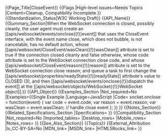 {{Page_Title|CloseEvent}}
{{Flags
|High-level issues=Needs Topics
|Content=Cleanup, Compatibility Incomplete
}}
{{Standardization_Status|W3C Working Draft}}
{{API_Name}}
{{Summary_Section|When the WebSocket connection is closed, possibly cleanly, the user agent must create an [[apis/websocket/events/onclose{{!}}event]] that uses the CloseEvent interface, with the event name close, which does not bubble, is not cancelable, has no default action, whose [[apis/websocket/CloseEvent/wasClean{{!}}wasClean]] attribute is set to true if the connection closed cleanly and false otherwise, whose code attribute is set to the WebSocket connection close code, and whose [[apis/websocket/CloseEvent/reason{{!}}reason]] attribute is set to the WebSocket connection close reason; and queue a task to first change the [[apis/websocket/properties/readyState{{!}}readyState]] attribute's value to CLOSED (3), and then [[apis/websocket/events/onclose{{!}}dispatch the event]] at the [[apis/websocket/objects/WebSocket{{!}}WebSocket object]].}}
{{API_Object}}
{{Examples_Section
|Not_required=No
|Examples={{Single Example
|Language=JavaScript
|Code=<syntaxhighlight lang="javascript">
socket.onclose = function(event) {
  var code = event.code;
  var reason = event.reason;
  var wasClean = event.wasClean;
  // handle close event
};
</syntaxhighlight>
}}
}}
{{Notes_Section}}
{{Related_Specifications_Section
|Specifications=
}}
{{Compatibility_Section
|Not_required=No
|Imported_tables=
|Desktop_rows=
|Mobile_rows=
|Notes_rows=
}}
{{See_Also_Section}}
{{Topics}}
{{External_Attribution
|Is_CC-BY-SA=No
|MDN_link=
|MSDN_link=
|HTML5Rocks_link=
}}